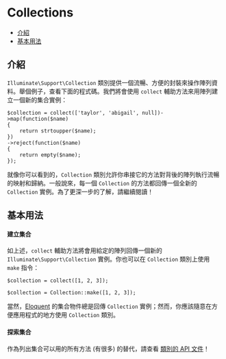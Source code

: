 # Collections

- [介紹](#introduction)
- [基本用法](#basic-usage)

<a name="introduction"></a>
## 介紹

`Illuminate\Support\Collection` 類別提供一個流暢、方便的封裝來操作陣列資料。舉個例子，查看下面的程式碼。我們將會使用 `collect` 輔助方法來用陣列建立一個新的集合實例：

	$collection = collect(['taylor', 'abigail', null])->map(function($name)
	{
		return strtoupper($name);
	})
	->reject(function($name)
	{
		return empty($name);
	});


就像你可以看到的，`Collection` 類別允許你串接它的方法對背後的陣列執行流暢的映射和歸納。一般說來，每一個 `Collection` 的方法都回傳一個全新的 `Collection` 實例。為了更深一步的了解，請繼續閱讀！

<a name="basic-usage"></a>
## 基本用法

#### 建立集合

如上述，`collect` 輔助方法將會用給定的陣列回傳一個新的 `Illuminate\Support\Collection` 實例。你也可以在 `Collection` 類別上使用 `make` 指令：

	$collection = collect([1, 2, 3]);

	$collection = Collection::make([1, 2, 3]);

當然，[Eloquent](/docs/5.0/eloquent) 的集合物件總是回傳 `Collection` 實例；然而，你應該隨意在方便應用程式的地方使用 `Collection` 類別。

#### 探索集合

作為列出集合可以用的所有方法 (有很多) 的替代，請查看 [類別的 API 文件](http://laravel.com/api/master/Illuminate/Support/Collection.html)！
